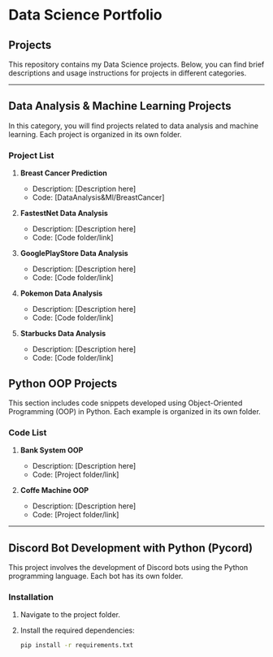# Data Science Portfolio

## Projects

This repository contains my Data Science projects. Below, you can find brief descriptions and usage instructions for projects in different categories.

---

## Data Analysis & Machine Learning Projects

In this category, you will find projects related to data analysis and machine learning. Each project is organized in its own folder.

### Project List


1. **Breast Cancer Prediction**
   - Description: [Description here]
   - Code: [DataAnalysis&Ml/BreastCancer]

2. **FastestNet Data Analysis**
   - Description: [Description here]
   - Code: [Code folder/link]

3. **GooglePlayStore Data Analysis**
   - Description: [Description here]
   - Code: [Code folder/link]

4. **Pokemon Data Analysis**
   - Description: [Description here]
   - Code: [Code folder/link]

5. **Starbucks Data Analysis**
   - Description: [Description here]
   - Code: [Code folder/link]
## Python OOP Projects

This section includes code snippets developed using Object-Oriented Programming (OOP) in Python. Each example is organized in its own folder.

### Code List

1. **Bank System OOP**
   - Description: [Description here]
   - Code: [Project folder/link]

2. **Coffe Machine OOP**
   - Description: [Description here]
   - Code: [Project folder/link]



---

## Discord Bot Development with Python (Pycord)

This project involves the development of Discord bots using the Python programming language. Each bot has its own folder.

### Installation

1. Navigate to the project folder.
2. Install the required dependencies:

   ```bash
   pip install -r requirements.txt
